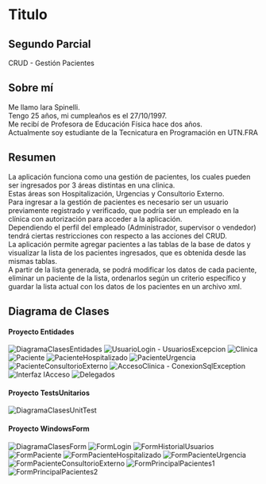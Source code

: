 <h1>Titulo</h1>
<h2>Segundo Parcial</h2>
<p>CRUD - Gestión Pacientes</p>


<h2>Sobre mí</h2>
<p>Me llamo Iara Spinelli.<br>
  Tengo 25 años, mi cumpleaños es el 27/10/1997.<br> 
  Me recibí de Profesora de Educación Física hace dos años.<br>
  Actualmente soy estudiante de la Tecnicatura en Programación en UTN.FRA</p>


<h2>Resumen</h2>
<p>La aplicación funciona como una gestión de pacientes, los cuales pueden ser ingresados por 3 áreas distintas en una clinica.<br>
  Estas áreas son Hospitalización, Urgencias y Consultorio Externo.<br>
  Para ingresar a la gestión de pacientes es necesario ser un usuario previamente registrado y verificado, que podría ser un empleado en la clínica con autorización para acceder a la aplicación.<br>
  Dependiendo el perfil del empleado (Administrador, supervisor o vendedor) tendrá ciertas restricciones con respecto a las acciones del CRUD.<br>
  La aplicación permite agregar pacientes a las tablas de la base de datos y visualizar la lista de los pacientes ingresados, que es obtenida desde las mismas tablas.<br>
  A partir de la lista generada, se podrá modificar los datos de cada paciente, eliminar un paciente de la lista, ordenarlos según un criterio específico y guardar la lista actual con los datos de los pacientes en un archivo xml.</p>


<h2>Diagrama de Clases</h2>

<h4>Proyecto Entidades</h4>

![DiagramaClasesEntidades](https://github.com/iaraspinelli/Spinelli.Iara.SegundoParcial/assets/123688782/7cdcc894-c689-42ce-9eb0-3f8eb20b0912)
![UsuarioLogin - UsuariosExcepcion](https://github.com/iaraspinelli/Spinelli.Iara.SegundoParcial/assets/123688782/60b15ff6-4568-46f8-91b1-02e13d24563a)
![Clinica](https://github.com/iaraspinelli/Spinelli.Iara.SegundoParcial/assets/123688782/5dd28af7-9be2-4c4e-8a8f-63b8aa0fd5eb)
![Paciente](https://github.com/iaraspinelli/Spinelli.Iara.SegundoParcial/assets/123688782/eaa7b9f1-f284-438e-85f8-76a35bacd2ab)
![PacienteHospitalizado](https://github.com/iaraspinelli/Spinelli.Iara.SegundoParcial/assets/123688782/2d0e935f-dfa2-4fd3-b9c5-91604bb9c2f3)
![PacienteUrgencia](https://github.com/iaraspinelli/Spinelli.Iara.SegundoParcial/assets/123688782/e9ab42a6-0d03-4cd9-a71f-98fe12614ee1)
![PacienteConsultorioExterno](https://github.com/iaraspinelli/Spinelli.Iara.SegundoParcial/assets/123688782/ae7b2688-dbd1-47e2-bb3d-e187123c5dc5)
![AccesoClinica - ConexionSqlException](https://github.com/iaraspinelli/Spinelli.Iara.SegundoParcial/assets/123688782/f86b2103-2be5-43b7-ac2b-e80d08e287ee)
![Interfaz IAcceso](https://github.com/iaraspinelli/Spinelli.Iara.SegundoParcial/assets/123688782/fc88c51f-5728-4a28-bf2d-8bcfc8d90b0b)
![Delegados](https://github.com/iaraspinelli/Spinelli.Iara.SegundoParcial/assets/123688782/dbd78146-8a7a-45d6-85e5-7aafae67dd72)


<h4>Proyecto TestsUnitarios</h4>

![DiagramaClasesUnitTest](https://github.com/iaraspinelli/Spinelli.Iara.SegundoParcial/assets/123688782/4577d976-ecd3-4322-a668-5f3803aeffd5)


<h4>Proyecto WindowsForm</h4>

![DiagramaClasesForm](https://github.com/iaraspinelli/Spinelli.Iara.SegundoParcial/assets/123688782/c75b4554-3327-4915-b13c-f2630fe73fd5)
![FormLogin](https://github.com/iaraspinelli/Spinelli.Iara.SegundoParcial/assets/123688782/fe6008cb-847e-431e-b1e3-97ce2b22306c)
![FormHistorialUsuarios](https://github.com/iaraspinelli/Spinelli.Iara.SegundoParcial/assets/123688782/24f42fc3-0a39-4c0c-8fe1-e0fb79d0ba83)
![FormPaciente](https://github.com/iaraspinelli/Spinelli.Iara.SegundoParcial/assets/123688782/46ab2bd8-2157-4bca-b0fd-d812aa419139)
![FormPacienteHospitalizado](https://github.com/iaraspinelli/Spinelli.Iara.SegundoParcial/assets/123688782/541360ea-f307-48ec-aa70-9e8698e44bb5)
![FormPacienteUrgencia](https://github.com/iaraspinelli/Spinelli.Iara.SegundoParcial/assets/123688782/dea807da-342c-457c-bd1d-51aef89a0c55)
![FormPacienteConsultorioExterno](https://github.com/iaraspinelli/Spinelli.Iara.SegundoParcial/assets/123688782/0bcb8960-bd14-4779-8ab2-a7370724c03d)
![FormPrincipalPacientes1](https://github.com/iaraspinelli/Spinelli.Iara.SegundoParcial/assets/123688782/a7ba506e-04dd-4d42-8205-dfc5bf86d2ca)
![FormPrincipalPacientes2](https://github.com/iaraspinelli/Spinelli.Iara.SegundoParcial/assets/123688782/69323f21-d506-45dc-8dd4-5badd4ff56af)











